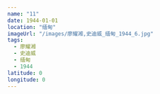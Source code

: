 ```yaml
---
name: "11"
date: 1944-01-01
location: "缅甸"
imageUrl: "/images/廖耀湘,史迪威_缅甸_1944_6.jpg"
tags:
  - 廖耀湘
  - 史迪威
  - 缅甸
  - 1944
latitude: 0
longitude: 0
---
```

